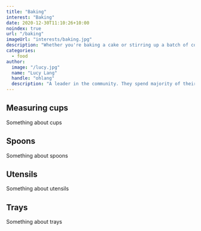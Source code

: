 ```yaml
---
title: "Baking"
interest: "Baking"
date: 2020-12-30T11:10:26+10:00
noindex: true
url: "/baking"
imageUrl: "interests/baking.jpg"
description: "Whether you're baking a cake or stirring up a batch of cookies, make sure you have these tools on hand before getting started. Measuring Cups (Liquid and Dry) and Spoons. Wooden Spoon(s) Rubber Spatula/Scraper. Spatula/Metal Turner. Pastry Brush. Whisk. Kitchen Scissors. Rolling Pin."
categories:
  - food
author:
  image: "/lucy.jpg"
  name: "Lucy Lang"
  handle: "ohlang"
  description: "A leader in the community. They spend majority of their time fostering and growing the community."
---
```


## Measuring cups
Something about cups

## Spoons
Something about spoons

## Utensils
Something about utensils

## Trays
Something about trays
